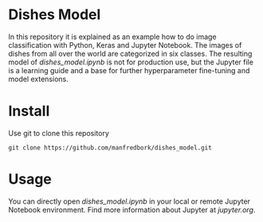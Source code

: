 Dishes Model
============
In this repository it is explained as an example how to do image classification with Python, Keras and Jupyter Notebook. 
The images of dishes from all over the world are categorized in six classes.
The resulting model of *dishes_model.ipynb* is not for production use, but the Jupyter file is a learning guide and a base for further hyperparameter fine-tuning and model extensions.
# Install
Use git to clone this repository
```
git clone https://github.com/manfredbork/dishes_model.git
```
# Usage
You can directly open *dishes_model.ipynb* in your local or remote Jupyter Notebook environment.
Find more information about Jupyter at *jupyter.org*.
